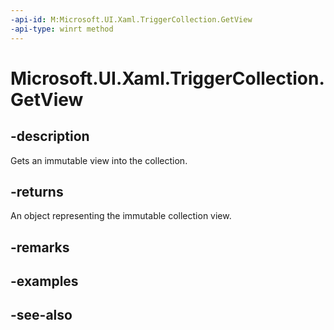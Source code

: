 ```yaml
---
-api-id: M:Microsoft.UI.Xaml.TriggerCollection.GetView
-api-type: winrt method
---
```


<!-- Method syntax
public Windows.Foundation.Collections.IVectorView<Microsoft.UI.Xaml.TriggerBase> GetView()
-->

# Microsoft.UI.Xaml.TriggerCollection.GetView

## -description

Gets an immutable view into the collection.

## -returns

An object representing the immutable collection view.

## -remarks

## -examples

## -see-also
